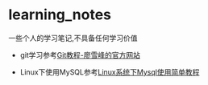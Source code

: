 # learning_notes

一些个人的学习笔记,不具备任何学习价值  

- git学习参考[Git教程-廖雪峰的官方网站](https://www.liaoxuefeng.com/wiki/0013739516305929606dd18361248578c67b8067c8c017b000/)

- Linux下使用MySQL参考[Linux系统下Mysql使用简单教程](http://www.jb51.net/article/84399.htm)
